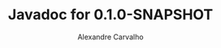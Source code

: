 ---
title: Javadoc for 0.1.0-SNAPSHOT
author: Alexandre Carvalho
menu_title: 0.1.0-SNAPSHOT
category: javadoc_docs
layout: iframe
iframe_url: /docs/0.1.0-SNAPSHOT/site/apidocs/index.html
order: 1
---